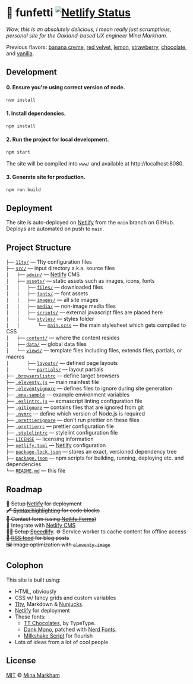 # 🧁 funfetti [![Netlify Status](https://api.netlify.com/api/v1/badges/8af1abb7-f4a1-46de-b6c7-cda9727b7dd7/deploy-status)](https://app.netlify.com/sites/cupcake-funfetti/deploys)

_Wow, this is an absolutely delicious, I mean really just scrumptious, personal site for the Oakland-based UX engineer Mina Markham._

<p>
  Previous flavors:
  <a href="https://github.com/minamarkham/cupcake/tree/6.0%E2%80%94banana-creme">banana creme</a>,
  <a href="https://github.com/minamarkham/cupcake/tree/5.0%E2%80%94red-velvet" target="_blank">red velvet</a>,
  <a href="https://github.com/minamarkham/cupcake/tree/4.0%E2%80%94lemon" target="_blank">lemon</a>,
  <a href="https://github.com/minamarkham/cupcake/tree/3.0%E2%80%94strawberry" target="_blank">strawberry</a>,
  <a href="https://github.com/minamarkham/cupcake/tree/2.0%E2%80%94chocolate" target="_blank">chocolate</a>,
  and <a href="https://github.com/minamarkham/cupcake/tree/1.0%E2%80%94vanilla" target="_blank">vanilla</a>.
</p>

## Development

#### 0. **Ensure** you're using correct version of node.

```bash
nvm install
```

#### 1. **Install** dependencies.

```bash
npm install
```

#### 2. **Run** the project for local development.

```bash
npm start
```
The site will be compiled into `www/` and available at http://localhost:8080.

#### 3. **Generate** site for production.

```bash
npm run build
```

## Deployment

The site is auto-deployed on [Netlify][netlify] from the `main` branch on GitHub. Deploys are automated on push to `main`.

## Project Structure

`├──` [`11ty/`](./11ty/) — 11ty configuration files <br/>
`├──` [`src/`](./src/) — input directory a.k.a. source files <br/>
`│   ├──` [`admin/`](./src/admin/) — [Netlify][netlify] CMS <br/>
`│   ├──` [`assets/`](./src/assets/) — static assets such as images, icons, fonts <br/>
`│   │   ├──` [`files/`](./src/assets/files/) — downloaded files <br/>
`│   │   ├──` [`fonts/`](./src/assets/fonts/) — font assets <br/>
`│   │   ├──` [`images/`](./src/assets/images/) — all site images <br/>
`│   │   ├──` [`media/`](./src/assets/media/) — non-image media files <br/>
`│   │   ├──` [`scripts/`](./src/assets/scripts/) — external javascript files are placed here <br/>
`│   │   └──` [`styles/`](./src/assets/styles/) — styles folder <br/>
`│   │       └──` [`main.scss`](./src/assets/styles/main.scss) — the main stylesheet which gets compiled to CSS <br/>
`│   ├──` [`content/`](./src/content/) — where the content resides <br/>
`│   ├──` [`data/`](./src/data/) — global data files <br/>
`│   └──` [`views/`](./src/views/) — template files including files, extends files, partials, or macros <br/>
`│       ├──` [`layouts/`](./src/views/layouts/) — defined page layouts <br/>
`│       └──` [`partials/`](./src/views/partials/) — layout partials <br/>
`├──` [`.browserslistrc`](.browserslistrc) — define target browsers <br/>
`├──` [`.eleventy.js`](.eleventy.js) — main mainfest file <br/>
`├──` [`.eleventyignore`](.eleventyignore) — defines files to ignore during site generation <br/>
`├──` [`.env-sample`](.env-sampl) — example environment variables <br/>
`├──` [`.eslintrc.js`](.eslintrc.js) — ecmascript linting configuration file <br/>
`├──` [`.gitignore`](.gitignore) — contains files that are ignored from git <br/>
`├──` [`.nvmrc`](.nvmrc) — define which version of Node.js is required <br/>
`├──` [`.prettierignore`](.prettierignore) — don't run prettier on these files <br/>
`├──` [`.prettierrc`](.prettierrc) — prettier configuration file <br/>
`├──` [`.stylelintrc`](.stylelintrc) — stylelint configuration file <br/>
`├──` [`LICENSE`](LICENSE) — licensing information <br/>
`├──` [`netlify.toml`](netlify.toml) — [Netlify][netlify] configuration <br/>
`├──` [`package-lock.json`](package-lock.json) — stores an exact, versioned dependency tree <br/>
`├──` [`package.json`](package.json) — npm scripts for building, running, deploying etc. and dependencies <br/>
`└──` [`README.md`](README.md) — this file <br/>

## Roadmap

~~🚀 Setup [Netlify](https://www.netlify.com/) for deployment~~  
~~🖍️ [Syntax highlighting](https://www.11ty.dev/docs/plugins/syntaxhighlight/) for code blocks~~  
~~💌 Contact form (using [Netlify Forms](https://docs.netlify.com/forms/setup/))~~  
📝 Integrate with [Netlify CMS](https://www.netlifycms.org/)  
~~🏃‍♀️ Setup [Speedlify][speedlify]~~. 
⚙️  Service worker to cache content for offline access  
~~📡 [RSS feed](https://www.11ty.dev/docs/plugins/rss/) for blog posts~~  
~~🖼 Image optimization with `eleventy-image`~~  

## Colophon
This site is built using:

- HTML, obviously
- CSS w/ fancy grids and custom variables
- [11ty](https://www.11ty.dev/), Markdown & [Nunjucks][nunjucks].
- [Netlify](https://www.netlify.com/) for deployment
- These fonts:
  - [TT Chocolates](https://typetype.org/fonts/tt-chocolates/), by TypeType.
  - [Dank Mono](https://philpl.gumroad.com/l/dank-mono), patched with [Nerd Fonts](https://www.nerdfonts.com/).
  - [Milkshake Script](https://creativemarket.com/mila.garret/6547399-Milkshake-Modern-Handwritten-Script) for flourish
- Lots of ideas from a lot of cool people

## License

[MIT][license] © [Mina Markham][author]

[11ty]: https://www.11ty.io/
[Netlify]: https://www.netlify.com/
[nunjucks]: https://mozilla.github.io/nunjucks/
[speedlify]: https://www.speedlify.dev/
[data]: https://www.11ty.dev/docs/data/
[layout]: https://www.11ty.dev/docs/layouts/
[copy]: https://www.11ty.dev/docs/copy/
[author]: https://github.com/minamarkham
[license]: LICENSE
